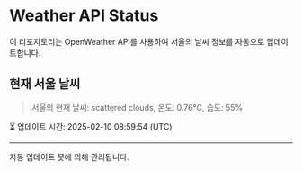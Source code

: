 
# Weather API Status

이 리포지토리는 OpenWeather API를 사용하여 서울의 날씨 정보를 자동으로 업데이트합니다.

## 현재 서울 날씨
> 서울의 현재 날씨: scattered clouds, 온도: 0.76°C, 습도: 55%

⏳ 업데이트 시간: 2025-02-10 08:59:54 (UTC)

---
자동 업데이트 봇에 의해 관리됩니다.
